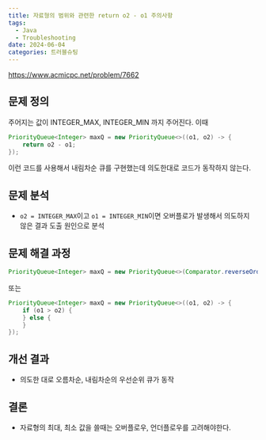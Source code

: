 ```yaml
---
title: 자료형의 범위와 관련한 return o2 - o1 주의사항
tags:
  - Java
  - Troubleshooting
date: 2024-06-04
categories: 트러블슈팅
---
```


https://www.acmicpc.net/problem/7662

## 문제 정의

주어지는 값이 INTEGER_MAX, INTEGER_MIN 까지 주어진다. 이때

```java
PriorityQueue<Integer> maxQ = new PriorityQueue<>((o1, o2) -> {
    return o2 - o1;
});
```

이런 코드를 사용해서 내림차순 큐를 구현했는데 의도한대로 코드가 동작하지 않는다.

## 문제 분석

- `o2 = INTEGER_MAX`이고 `o1 = INTEGER_MIN`이면 오버플로가 발생해서 의도하지 않은 결과 도출 원인으로 분석

## 문제 해결 과정

```java
PriorityQueue<Integer> maxQ = new PriorityQueue<>(Comparator.reverseOrder());
```

또는

```java
PriorityQueue<Integer> maxQ = new PriorityQueue<>((o1, o2) -> {
    if (o1 > o2) {
    } else {
    }
});
```

## 개선 결과

- 의도한 대로 오름차순, 내림차순의 우선순위 큐가 동작

## 결론

- 자료형의 최대, 최소 값을 쓸때는 오버플로우, 언더플로우를 고려해야한다.